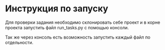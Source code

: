 # Инструкция по запуску

Для проверки задания необходимо склонировать себе проект и в корне проекта запустить файл run_tasks.py с помощью консоли.

Так же через консоль есть возможность запустить каждый файл по отдельности.